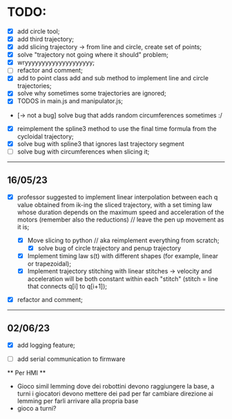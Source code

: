 # TODO:

* [x] add circle tool;
* [x] add third trajectory;
* [x] add slicing trajectory -> from line and circle, create set of points;
* [x] solve "trajectory not going where it should" problem;
* [x] wryyyyyyyyyyyyyyyyyyyy;
* [ ] refactor and comment;
* [x] add to point class add and sub method to implement line and circle trajectories;
* [x] solve why sometimes some trajectories are ignored;
* [x] TODOS in main.js and manipulator.js;
* [-> not a bug] solve bug that adds random circumferences sometimes :/


* [x] reimplement the spline3 method to use the final time formula from the cycloidal trajectory;
* [x] solve bug with spline3 that ignores last trajectory segment
* [ ] solve bug with circumferences when slicing it;

------------------------------------------------------------------
## 16/05/23
* [x] professor suggested to implement linear interpolation between each q value obtained from ik-ing the sliced trajectory, with a set timing law whose duration depends on the maximum speed and acceleration of the motors (remember also the reductions) // leave the pen up movement as it is;
  * [x] Move slicing to python // aka reimplement everything from scratch;
    * [x] solve bug of circle trajectory and penup trajectory
  * [x] Implement timing law s(t) with different shapes (for example, linear or trapezoidal);
  * [x] Implement trajectory stitching with linear stitches -> velocity and acceleration will be both constant within each "stitch" (stitch = line that connects q[i] to q[i+1]);
* [x] refactor and comment;


----------------------------------------------------------------------------

## 02/06/23
* [x] add logging feature;
* [ ] add serial communication to firmware



** Per HMI **
* Gioco simil lemming dove dei robottini devono raggiungere la base, a turni i giocatori devono mettere dei pad per far cambiare direzione ai lemming per farli arrivare alla propria base
* gioco a turni?
